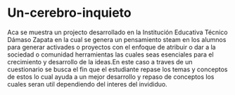 # Un-cerebro-inquieto
Aca se muestra un projecto desarrollado en la Institución Educativa Técnico Dámaso Zapata en la cual se genera un pensamiento steam en los alumnos para generar activades o proyectos con el enfoque de atribuir o dar a la sociedad o comunidad herramientas las cuales seas esenciales para el crecimiento y desarrollo de la ideas.En este caso  a traves de un cuestionario se busca el fin que el estudiante repase los temas y conceptos de estos lo cual ayuda a un mejor desarrollo y repaso de conceptos los cuales seran util dependiendo del interes del invididuo.
